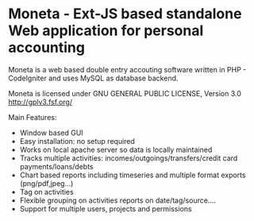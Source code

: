 Moneta - Ext-JS based standalone Web application for personal accounting
========================================================================

Moneta is a web based double entry accouting software written in PHP - CodeIgniter and uses MySQL as database backend.

Moneta is licensed under GNU GENERAL PUBLIC LICENSE, Version 3.0
http://gplv3.fsf.org/

Main Features:
- Window based GUI
- Easy installation: no setup required
- Works on local apache server so data is locally maintained
- Tracks multiple activities: incomes/outgoings/transfers/credit card payments/loans/debts
- Chart based reports including timeseries and multiple format exports (png/pdf,jpeg...)
- Tag on activities
- Flexible grouping on activities reports on date/tag/source....
- Support for multiple users, projects and permissions
